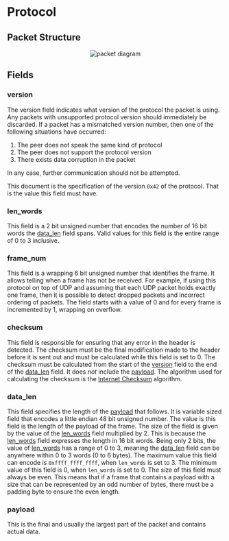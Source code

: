 # Protocol

## Packet Structure

<div align="center">
  <picture>
    <source media="(prefers-color-scheme: light)" srcset="./assets/packet-diagram-light.svg">
    <source media="(prefers-color-scheme: dark)" srcset="./assets/packet-diagram-dark.svg">
    <img alt="packet diagram">
  </picture>
</div>

## Fields

### version

The version field indicates what version of the protocol the packet is using. Any packets with unsupported protocol version should immediately be discarded. If a packet has a mismatched version number, then one of the following situations have occurred:

1. The peer does not speak the same kind of protocol
2. The peer does not support the protocol version
3. There exists data corruption in the packet

In any case, further communication should not be attempted.

This document is the specification of the version `0x42` of the protocol. That is the value this field must have.

### len_words

This field is a 2 bit unsigned number that encodes the number of 16 bit words the [data_len](###data-len) field spans. Valid values for this field is the entire range of 0 to 3 inclusive.

### frame_num

This field is a wrapping 6 bit unsigned number that identifies the frame. It allows telling when a frame has not be received. For example, if using this protocol on top of UDP and assuming that each UDP packet holds exactly one frame, then it is possible to detect dropped packets and incorrect ordering of packets. The field starts with a value of 0 and for every frame is incremented by 1, wrapping on overflow.

### checksum

This field is responsible for ensuring that any error in the header is detected. The checksum must be the final modification made to the header before it is sent out and must be calculated while this field is set to 0. The checksum must be calculated from the start of the [version](###version) field to the end of the [data_len](###data-len) field. It does _not_ include the [payload](###payload). The algorithm used for calculating the checksum is the [Internet Checksum](https://en.wikipedia.org/wiki/Internet_checksum) algorithm.

### data_len

This field specifies the length of the [payload](###payload) that follows. It is variable sized field that encodes a little endian 48 bit unsigned number. The value is this field is the length of the payload of the frame. The size of the field is given by the value of the [len_words](###len-words) field multiplied by 2. This is because the [len_words](###len-words) field expresses the length in 16 bit words. Being only 2 bits, the value of [len_words](###len-words) has a range of 0 to 3, meaning the [data_len](###data-len) field can be anywhere within 0 to 3 words (0 to 6 bytes). The maximum value this field can encode is `0xffff_ffff_ffff`, when `len_words` is set to 3. The minimum value of this field is 0, when `len_words` is set to 0. The size of this field must always be even. This means that if a frame that contains a payload with a size that can be represented by an odd number of bytes, there must be a padding byte to ensure the even length.

### payload

This is the final and usually the largest part of the packet and contains actual data.
